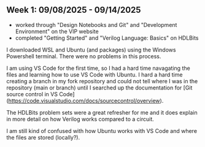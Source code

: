 ## Week 1: 09/08/2025 - 09/14/2025

* worked through "Design Notebooks and Git" and "Development Environment" on the VIP website
* completed "Getting Started" and "Verilog Language: Basics" on HDLBits

I downloaded WSL and Ubuntu (and packages) using the Windows Powershell terminal. There were no problems in this process.

I am using VS Code for the first time, so I had a hard time navagating the files and learning how to use VS Code with Ubuntu. I hard a hard time creating a branch in my fork repository and could not tell where I was in the repository (main or branch) until I searched up the documentation for [Git source control in VS Code] (https://code.visualstudio.com/docs/sourcecontrol/overview).

The HDLBits problem sets were a great refresher for me and it does explain in more detail on how Verilog works compared to a circuit.

I am still kind of confused with how Ubuntu works with VS Code and where the files are stored (locally?).